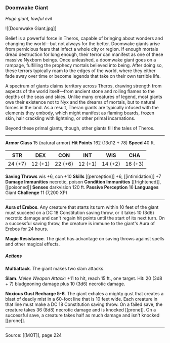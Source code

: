 ### Doomwake Giant
_Huge giant, lawful evil_

![[Doomwake Giant.jpg]]

Belief is a powerful force in Theros, capable of bringing about wonders and changing the world—but not always for the better. Doomwake giants arise from pernicious fears that infect a whole city or region. If enough mortals dread destruction for long enough, their terror can manifest as one of these massive Nyxborn beings. Once unleashed, a doomwake giant goes on a rampage, fulfilling the prophecy mortals believed into being. After doing so, these terrors typically roam to the edges of the world, where they either fade away over time or become legends that take on their own terrible life.

A spectrum of giants claims territory across Theros, drawing strength from aspects of the world itself—from ancient stone and roiling flames to the depths of the seas and skies. Unlike many creatures of legend, most giants owe their existence not to Nyx and the dreams of mortals, but to natural forces in the land. As a result, Theran giants are typically infused with the elements they embody, which might manifest as flaming beards, frozen skin, hair crackling with lightning, or other primal incarnations.

Beyond these primal giants, though, other giants fill the tales of Theros.




---

**Armor Class** 15 (natural armor)
**Hit Points** 162 (13d12 + 78)
**Speed** 40 ft.

| STR     | DEX     | CON     | INT     | WIS     | CHA     |
|---------|---------|---------|---------|---------|---------|
| 24 (+7) | 12 (+1) | 22 (+6) | 12 (+1) | 14 (+2) | 16 (+3) |

**Saving Throws** wis +6, con +10
**Skills** [[perception]] +6, [[intimidation]] +7
**Damage Immunities** necrotic, poison
**Condition Immunities** [[frightened]], [[poisoned]]
**Senses** darkvision 120 ft.
**Passive Perception** 16
**Languages** Giant
**Challenge** 11 (7,200 XP)

---

**Aura of Erebos**. Any creature that starts its turn within 10 feet of the giant must succeed on a DC 18 Constitution saving throw, or it takes 10 (3d6) necrotic damage and can't regain hit points until the start of its next turn. On a successful saving throw, the creature is immune to the giant's Aura of Erebos for 24 hours.

**Magic Resistance**. The giant has advantage on saving throws against spells and other magical effects.

##### Actions
**Multiattack**. The giant makes two slam attacks.

**Slam**. _Melee Weapon Attack:_ +11 to hit, reach 15 ft., one target. Hit: 20 (3d8 + 7) bludgeoning damage plus 10 (3d6) necrotic damage.

**Noxious Gust Recharge 5-6**. The giant exhales a mighty gust that creates a blast of deadly mist in a 60-foot line that is 10 feet wide. Each creature in that line must make a DC 18 Constitution saving throw. On a failed save, the creature takes 36 (8d8) necrotic damage and is knocked [[prone]]. On a successful save, a creature takes half as much damage and isn't knocked [[prone]].


---

Source: [[MOT]], page 224